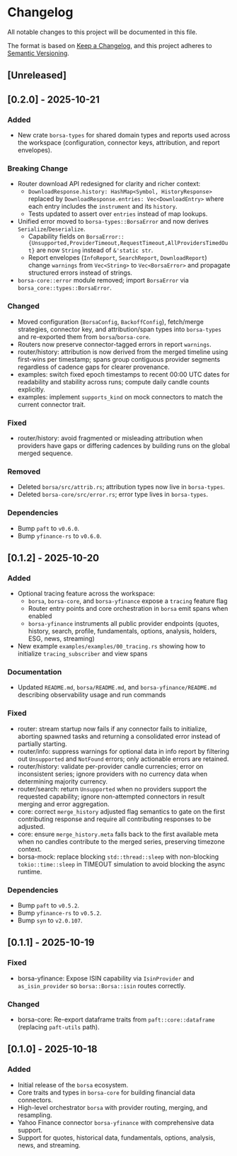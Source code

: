 # Changelog

All notable changes to this project will be documented in this file.

The format is based on [Keep a Changelog](https://keepachangelog.com/en/1.0.0/),
and this project adheres to [Semantic Versioning](https://semver.org/spec/v2.0.0.html).

## [Unreleased]

## [0.2.0] - 2025-10-21

### Added

- New crate `borsa-types` for shared domain types and reports used across the
  workspace (configuration, connector keys, attribution, and report envelopes).

### Breaking Change

- Router download API redesigned for clarity and richer context:
  - `DownloadResponse.history: HashMap<Symbol, HistoryResponse>` replaced by
    `DownloadResponse.entries: Vec<DownloadEntry>` where each entry includes the
    `instrument` and its `history`.
  - Tests updated to assert over `entries` instead of map lookups.
- Unified error moved to `borsa-types::BorsaError` and now derives `Serialize`/`Deserialize`.
  - Capability fields on `BorsaError::{Unsupported,ProviderTimeout,RequestTimeout,AllProvidersTimedOut}`
     are now `String` instead of `&'static str`.
  - Report envelopes (`InfoReport`, `SearchReport`, `DownloadReport`) change `warnings`
     from `Vec<String>` to `Vec<BorsaError>` and propagate structured errors instead of strings.
- `borsa-core::error` module removed; import `BorsaError` via `borsa_core::types::BorsaError`.

### Changed

- Moved configuration (`BorsaConfig`, `BackoffConfig`), fetch/merge strategies,
  connector key, and attribution/span types into `borsa-types` and re-exported
  them from `borsa`/`borsa-core`.
- Routers now preserve connector-tagged errors in report `warnings`.
- router/history: attribution is now derived from the merged timeline using
  first-wins per timestamp; spans group contiguous provider segments regardless
  of cadence gaps for clearer provenance.
- examples: switch fixed epoch timestamps to recent 00:00 UTC dates for
  readability and stability across runs; compute daily candle counts explicitly.
- examples: implement `supports_kind` on mock connectors to match the current
  connector trait.

### Fixed

- router/history: avoid fragmented or misleading attribution when providers have
  gaps or differing cadences by building runs on the global merged sequence.

### Removed

- Deleted `borsa/src/attrib.rs`; attribution types now live in `borsa-types`.
- Deleted `borsa-core/src/error.rs`; error type lives in `borsa-types`.

### Dependencies

- Bump `paft` to `v0.6.0`.
- Bump `yfinance-rs` to `v0.6.0`.

## [0.1.2] - 2025-10-20

### Added

- Optional tracing feature across the workspace:
  - `borsa`, `borsa-core`, and `borsa-yfinance` expose a `tracing` feature flag
  - Router entry points and core orchestration in `borsa` emit spans when enabled
  - `borsa-yfinance` instruments all public provider endpoints (quotes, history, search, profile, fundamentals, options, analysis, holders, ESG, news, streaming)
- New example `examples/examples/00_tracing.rs` showing how to initialize `tracing_subscriber` and view spans

### Documentation

- Updated `README.md`, `borsa/README.md`, and `borsa-yfinance/README.md` describing observability usage and run commands

### Fixed

- router: stream startup now fails if any connector fails to initialize, aborting
  spawned tasks and returning a consolidated error instead of partially starting.
- router/info: suppress warnings for optional data in info report by filtering
  out `Unsupported` and `NotFound` errors; only actionable errors are retained.
- router/history: validate per-provider candle currencies; error on inconsistent
   series; ignore providers with no currency data when determining majority currency.
- router/search: return `Unsupported` when no providers support the requested
   capability; ignore non-attempted connectors in result merging and error
   aggregation.
- core: correct `merge_history` adjusted flag semantics to gate on the first
  contributing response and require all contributing responses to be adjusted.
- core: ensure `merge_history.meta` falls back to the first available meta when
  no candles contribute to the merged series, preserving timezone context.
- borsa-mock: replace blocking `std::thread::sleep` with non-blocking
   `tokio::time::sleep` in TIMEOUT simulation to avoid blocking the async runtime.

### Dependencies

- Bump `paft` to `v0.5.2`.
- Bump `yfinance-rs` to `v0.5.2`.
- Bump `syn` to `v2.0.107`.

## [0.1.1] - 2025-10-19

### Fixed

- borsa-yfinance: Expose ISIN capability via `IsinProvider` and `as_isin_provider` so `borsa::Borsa::isin` routes correctly.

### Changed

- borsa-core: Re-export dataframe traits from `paft::core::dataframe` (replacing `paft-utils` path).

## [0.1.0] - 2025-10-18

### Added

- Initial release of the `borsa` ecosystem.
- Core traits and types in `borsa-core` for building financial data connectors.
- High-level orchestrator `borsa` with provider routing, merging, and resampling.
- Yahoo Finance connector `borsa-yfinance` with comprehensive data support.
- Support for quotes, historical data, fundamentals, options, analysis, news, and streaming.
